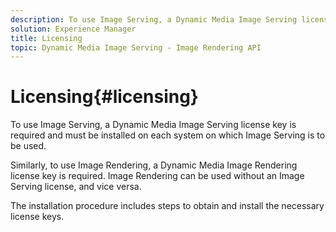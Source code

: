 ```yaml
---
description: To use Image Serving, a Dynamic Media Image Serving license key is required and must be installed on each system on which Image Serving is to be used.
solution: Experience Manager
title: Licensing
topic: Dynamic Media Image Serving - Image Rendering API
---
```


# Licensing{#licensing}

To use Image Serving, a Dynamic Media Image Serving license key is required and must be installed on each system on which Image Serving is to be used.

Similarly, to use Image Rendering, a Dynamic Media Image Rendering license key is required. Image Rendering can be used without an Image Serving license, and vice versa.

The installation procedure includes steps to obtain and install the necessary license keys. 
